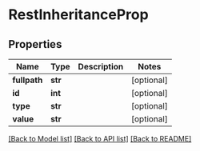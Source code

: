# RestInheritanceProp

## Properties
Name | Type | Description | Notes
------------ | ------------- | ------------- | -------------
**fullpath** | **str** |  | [optional] 
**id** | **int** |  | [optional] 
**type** | **str** |  | [optional] 
**value** | **str** |  | [optional] 

[[Back to Model list]](../README.md#documentation-for-models) [[Back to API list]](../README.md#documentation-for-api-endpoints) [[Back to README]](../README.md)


